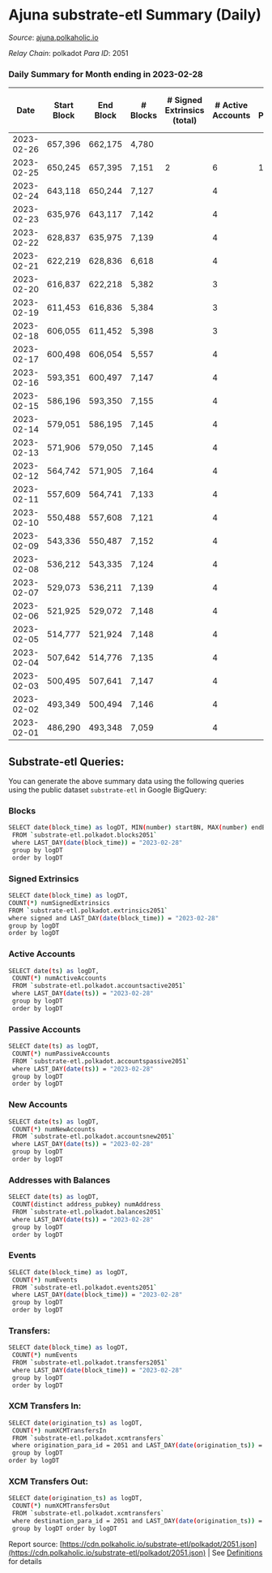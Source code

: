 # Ajuna substrate-etl Summary (Daily)

_Source_: [ajuna.polkaholic.io](https://ajuna.polkaholic.io)

*Relay Chain*: polkadot
*Para ID*: 2051



### Daily Summary for Month ending in 2023-02-28


| Date | Start Block | End Block | # Blocks | # Signed Extrinsics (total) | # Active Accounts | # Passive | # New | # Addresses with Balances | # Events | # Transfers | # XCM Transfers In | # XCM Transfers Out | Issues | 
| ---- | ----------- | --------- | -------- | --------------------------- | ----------------- | --------- | ----- | ------------------------- | -------- | ----------- | ------------------ | ------------------- | ------ |
| 2023-02-26 | 657,396 | 662,175 | 4,780 |  |  |  |  |  | 9,562 |   |   |   |  |
| 2023-02-25 | 650,245 | 657,395 | 7,151 | 2 | 6 | 1 | 2 | 9 | 14,323 | 2  |   |   |  |
| 2023-02-24 | 643,118 | 650,244 | 7,127 |  | 4 |  |  | 7 | 14,258 |   |   |   |  |
| 2023-02-23 | 635,976 | 643,117 | 7,142 |  | 4 |  |  | 7 | 14,288 |   |   |   |  |
| 2023-02-22 | 628,837 | 635,975 | 7,139 |  | 4 |  |  | 7 | 14,282 |   |   |   |  |
| 2023-02-21 | 622,219 | 628,836 | 6,618 |  | 4 |  |  | 7 | 13,240 |   |   |   |  |
| 2023-02-20 | 616,837 | 622,218 | 5,382 |  | 3 |  |  | 7 | 10,767 |   |   |   |  |
| 2023-02-19 | 611,453 | 616,836 | 5,384 |  | 3 |  |  | 7 | 10,771 |   |   |   |  |
| 2023-02-18 | 606,055 | 611,452 | 5,398 |  | 3 |  |  | 7 | 10,799 |   |   |   |  |
| 2023-02-17 | 600,498 | 606,054 | 5,557 |  | 4 |  |  | 7 | 11,120 |   |   |   |  |
| 2023-02-16 | 593,351 | 600,497 | 7,147 |  | 4 |  |  | 7 | 14,298 |   |   |   |  |
| 2023-02-15 | 586,196 | 593,350 | 7,155 |  | 4 |  |  | 7 | 14,314 |   |   |   |  |
| 2023-02-14 | 579,051 | 586,195 | 7,145 |  | 4 |  |  | 7 | 14,294 |   |   |   |  |
| 2023-02-13 | 571,906 | 579,050 | 7,145 |  | 4 |  |  | 7 | 14,294 |   |   |   |  |
| 2023-02-12 | 564,742 | 571,905 | 7,164 |  | 4 |  |  | 7 | 14,332 |   |   |   |  |
| 2023-02-11 | 557,609 | 564,741 | 7,133 |  | 4 |  |  | 7 | 14,270 |   |   |   |  |
| 2023-02-10 | 550,488 | 557,608 | 7,121 |  | 4 |  |  | 7 | 14,249 |   |   |   |  |
| 2023-02-09 | 543,336 | 550,487 | 7,152 |  | 4 |  |  | 7 | 14,308 |   |   |   |  |
| 2023-02-08 | 536,212 | 543,335 | 7,124 |  | 4 |  |  | 7 | 14,252 |   |   |   |  |
| 2023-02-07 | 529,073 | 536,211 | 7,139 |  | 4 |  |  | 7 | 14,282 |   |   |   |  |
| 2023-02-06 | 521,925 | 529,072 | 7,148 |  | 4 |  |  | 7 | 14,300 |   |   |   |  |
| 2023-02-05 | 514,777 | 521,924 | 7,148 |  | 4 |  |  | 7 | 14,300 |   |   |   |  |
| 2023-02-04 | 507,642 | 514,776 | 7,135 |  | 4 |  |  | 7 | 14,273 |   |   |   |  |
| 2023-02-03 | 500,495 | 507,641 | 7,147 |  | 4 |  |  | 7 | 14,301 |   |   |   |  |
| 2023-02-02 | 493,349 | 500,494 | 7,146 |  | 4 |  |  | 7 | 14,296 |   |   |   |  |
| 2023-02-01 | 486,290 | 493,348 | 7,059 |  | 4 |  |  | 7 | 14,122 |   |   |   |  |

## Substrate-etl Queries:
You can generate the above summary data using the following queries using the public dataset `substrate-etl` in Google BigQuery:

### Blocks
```bash
SELECT date(block_time) as logDT, MIN(number) startBN, MAX(number) endBN, COUNT(*) numBlocks 
 FROM `substrate-etl.polkadot.blocks2051`  
 where LAST_DAY(date(block_time)) = "2023-02-28" 
 group by logDT 
 order by logDT
```

### Signed Extrinsics
```bash
SELECT date(block_time) as logDT, 
COUNT(*) numSignedExtrinsics 
FROM `substrate-etl.polkadot.extrinsics2051`  
where signed and LAST_DAY(date(block_time)) = "2023-02-28" 
group by logDT 
order by logDT
```

### Active Accounts
```bash
SELECT date(ts) as logDT, 
 COUNT(*) numActiveAccounts 
 FROM `substrate-etl.polkadot.accountsactive2051` 
 where LAST_DAY(date(ts)) = "2023-02-28" 
 group by logDT 
 order by logDT
```

### Passive Accounts
```bash
SELECT date(ts) as logDT, 
 COUNT(*) numPassiveAccounts 
 FROM `substrate-etl.polkadot.accountspassive2051` 
 where LAST_DAY(date(ts)) = "2023-02-28" 
 group by logDT 
 order by logDT
```

### New Accounts
```bash
SELECT date(ts) as logDT, 
 COUNT(*) numNewAccounts 
 FROM `substrate-etl.polkadot.accountsnew2051` 
 where LAST_DAY(date(ts)) = "2023-02-28" 
 group by logDT
 order by logDT
```

### Addresses with Balances
```bash
SELECT date(ts) as logDT,
 COUNT(distinct address_pubkey) numAddress 
 FROM `substrate-etl.polkadot.balances2051` 
 where LAST_DAY(date(ts)) = "2023-02-28" 
 group by logDT 
 order by logDT
```

### Events
```bash
SELECT date(block_time) as logDT, 
 COUNT(*) numEvents 
 FROM `substrate-etl.polkadot.events2051` 
 where LAST_DAY(date(block_time)) = "2023-02-28" 
 group by logDT 
 order by logDT
```

### Transfers:
```bash
SELECT date(block_time) as logDT, 
 COUNT(*) numEvents 
 FROM `substrate-etl.polkadot.transfers2051` 
 where LAST_DAY(date(block_time)) = "2023-02-28" 
 group by logDT 
 order by logDT
```

### XCM Transfers In:
```bash
SELECT date(origination_ts) as logDT, 
 COUNT(*) numXCMTransfersIn 
 FROM `substrate-etl.polkadot.xcmtransfers` 
 where origination_para_id = 2051 and LAST_DAY(date(origination_ts)) = "2023-02-28" 
 group by logDT 
order by logDT
```

### XCM Transfers Out:
```bash
SELECT date(origination_ts) as logDT, 
 COUNT(*) numXCMTransfersOut 
 FROM `substrate-etl.polkadot.xcmtransfers` 
 where destination_para_id = 2051 and LAST_DAY(date(origination_ts)) = "2023-02-28" 
 group by logDT order by logDT
```


Report source: [https://cdn.polkaholic.io/substrate-etl/polkadot/2051.json](https://cdn.polkaholic.io/substrate-etl/polkadot/2051.json) | See [Definitions](/DEFINITIONS.md) for details
